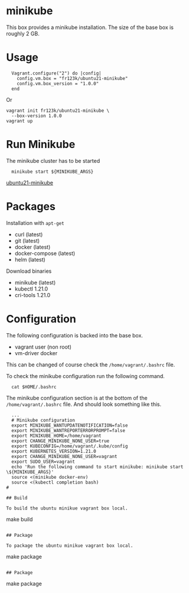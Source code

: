 # minikube

This box provides a minikube installation. The size of the base box is roughly 2 GB. 

# Usage

```
  Vagrant.configure("2") do |config|
    config.vm.box = "fr123k/ubuntu21-minikube"
    config.vm.box_version = "1.0.0"
  end
```

Or

```
vagrant init fr123k/ubuntu21-minikube \
  --box-version 1.0.0
vagrant up
```

# Run Minikube

The minikube cluster has to be started 

```
  minikube start ${MINIKUBE_ARGS}
```

[ubuntu21-minikube](https://app.vagrantup.com/fr123k/boxes/ubuntu21-minikube)

# Packages

Installation with `apt-get`
* curl (latest)
* git (latest)
* docker (latest)
* docker-compose (latest)
* helm (latest)

Download binaries
* minikube (latest)
* kubectl 1.21.0
* cri-tools 1.21.0

# Configuration

The following configuration is backed into the base box.
* vagrant user (non root)
* vm-driver docker

This can be changed of course check the `/home/vagrant/.bashrc` file.

To check the minikube configuration run the following command.
```
  cat $HOME/.bashrc 
```

The minikube configuration section is at the bottom of the `/home/vagrant/.bashrc` file.
And should look something like this.
```
  ...
  # Minikube configuration 
  export MINIKUBE_WANTUPDATENOTIFICATION=false
  export MINIKUBE_WANTREPORTERRORPROMPT=false
  export MINIKUBE_HOME=/home/vagrant
  export CHANGE_MINIKUBE_NONE_USER=true
  export KUBECONFIG=/home/vagrant/.kube/config
  export KUBERNETES_VERSION=1.21.0
  export CHANGE_MINIKUBE_NONE_USER=vagrant
  export SUDO_USER=vagrant
  echo 'Run the following command to start minikube: minikube start \${MINIKUBE_ARGS}'
  source <(minikube docker-env)
  source <(kubectl completion bash)
# 

## Build

To build the ubuntu minikue vagrant box local.
```
 make build
```

## Package

To package the ubuntu minikue vagrant box local.
```
 make package
```

## Package

```
 make package
```
